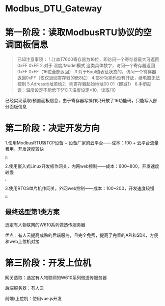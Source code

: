 # Modbus_DTU_Gateway

# 第一阶段：读取ModbusRTU协议的空调面板信息

>已知注意事项：
>1.江森T7600寄存器为16位，即访问一个寄存器最大可返回0xFF 0xFF
>2.对于 温度/Model模式 这类具体数字，访问一个寄存器返回0xFF 0xFF（16位全部返回）
>3.对于Bool值表征状态的，访问一个寄存器返回0xFF（仅仅返回寄存器的低8位）
>4.部分功能码没有开放，继电器无法控制
>5.Adress地址若给2，则寄存器起始地址00 01（即减1）
>6.手册勘误：温度设定不能低于5℃
>7.温度设定*10，读取/10

已经实现读取/预置面板信息，由于寄存器写操作只开放了16功能码，只能写入部分面板信息

# 第二阶段：决定开发方向
1.使用ModbusRTU转TCP设备 + 设备厂家的云平台——成本：100 + 云平台流量费用，开发速度较快

<img src="https://img.alicdn.com/imgextra/https://img.alicdn.com/imgextra/i1/3159274970/O1CN01ClvJYT1maJ9MlmnKq_!!3159274970.png_430x430q90.jpg" style="zoom: 50%;" />



2.使用嵌入式Linux开发板作网关，内网web控制——成本：600~800，开发速度较慢

<img src="https://gd1.alicdn.com/imgextra/i2/880983124/O1CN01Xx0k731YwpzsaVigi_!!880983124.jpg" style="zoom: 25%;" />

3.使用RTOS单片机作网关，外网web控制——成本：100~200，开发速度较慢

<img src="https://img.alicdn.com/imgextra/i1/4160407286/O1CN01gFgjSP23h2MNbII1t_!!4160407286.png_430x430q90.jpg" style="zoom: 50%;" />

## 最终选型第1类方案

选定有人物联网的W610系列做透传服务器

优点：有人云提高成熟的后端服务，且完全免费，提高了完善的API和SDK，方便和web上位机对接

# 第三阶段：开发上位机

网关选取：选定有人物联网的W610系列做透传服务器

后端服务器：有人云

前端/上位机：使用vue.js开发
